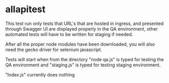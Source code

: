 # allapitest

This test run only tests that URL's that are hosted in ingress, and presented through Swagger UI are displayed properly 
in the QA environment, other automated tests will have to be written for staging if needed.

After all the proper node modules have been downloaded, you will also need the gecko driver for selenium javascript.

Tests will start when from the directory "node qa.js" is typed for testing the QA environment and "staging.js" is typed for testing staging environment.

"Index.js" currently does nothing